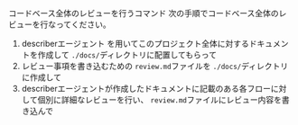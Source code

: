 コードベース全体のレビューを行うコマンド
次の手順でコードベース全体のレビューを行なってください。

1. describerエージェント を用いてこのプロジェクト全体に対するドキュメントを作成して `./docs/`ディレクトリに配置してもらって
2. レビュー事項を書き込むための `review.md`ファイルを `./docs/`ディレクトリに作成して
3. describerエージェントが作成したドキュメントに記載のある各フローに対して個別に詳細なレビューを行い、 `review.md`ファイルにレビュー内容を書き込んで
